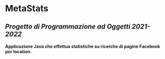 # **MetaStats**
## _Progetto di Programmazione ad Oggetti 2021-2022_
#### Applicazione Java che effettua statistiche su ricerche di pagine Facebook per location.

